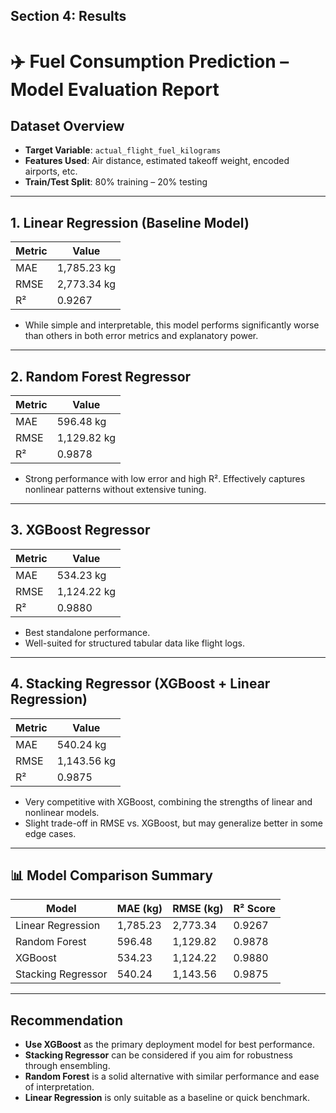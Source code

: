 ## Section 4: Results
# ✈️ Fuel Consumption Prediction – Model Evaluation Report

## Dataset Overview
- **Target Variable**: `actual_flight_fuel_kilograms`
- **Features Used**: Air distance, estimated takeoff weight, encoded airports, etc.
- **Train/Test Split**: 80% training – 20% testing

---

## 1. Linear Regression (Baseline Model)

| Metric | Value |
|--------|--------|
| MAE    | 1,785.23 kg |
| RMSE   | 2,773.34 kg |
| R²     | 0.9267 |

- While simple and interpretable, this model performs significantly worse than others in both error metrics and explanatory power.

---

## 2. Random Forest Regressor

| Metric | Value |
|--------|--------|
| MAE    | 596.48 kg |
| RMSE   | 1,129.82 kg |
| R²     | 0.9878 |

- Strong performance with low error and high R². Effectively captures nonlinear patterns without extensive tuning.

---

## 3. XGBoost Regressor

| Metric | Value |
|--------|--------|
| MAE    | 534.23 kg |
| RMSE   | 1,124.22 kg |
| R²     | 0.9880 |

- Best standalone performance.
- Well-suited for structured tabular data like flight logs.

---

## 4. Stacking Regressor (XGBoost + Linear Regression)

| Metric | Value |
|--------|--------|
| MAE    | 540.24 kg |
| RMSE   | 1,143.56 kg |
| R²     | 0.9875 |

- Very competitive with XGBoost, combining the strengths of linear and nonlinear models.
- Slight trade-off in RMSE vs. XGBoost, but may generalize better in some edge cases.

---

## 📊 Model Comparison Summary

| Model               | MAE (kg) | RMSE (kg) | R² Score |
|--------------------|----------|-----------|----------|
| Linear Regression  | 1,785.23 | 2,773.34  | 0.9267   |
| Random Forest      |   596.48 | 1,129.82  | 0.9878   |
| XGBoost            |   534.23 | 1,124.22  | 0.9880   |
| Stacking Regressor |   540.24 | 1,143.56  | 0.9875   |

---

## Recommendation

- **Use XGBoost** as the primary deployment model for best performance.
- **Stacking Regressor** can be considered if you aim for robustness through ensembling.
- **Random Forest** is a solid alternative with similar performance and ease of interpretation.
- **Linear Regression** is only suitable as a baseline or quick benchmark.
